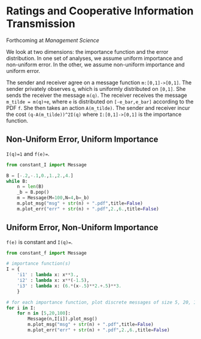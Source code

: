 # Ratings and Cooperative Information Transmission

Forthcoming at *Management Science*

We look at two dimensions: the importance function and the error distribution. In one set of analyses, we assume uniform importance and non-uniform error. In the other, we assume non-uniform importance and uniform error.

The sender and receiver agree on a message function `m:[0,1]->[0,1]`. The sender privately observes `q`, which is uniformly distributed on `[0,1]`. She sends the receiver the message `m(q)`. The receiver receives the message `m_tilde = m(q)+e`, where `e` is distributed on `[-e_bar,e_bar]` according to the PDF `f`. She then takes an action `A(m_tilde)`. The sender and receiver incur the cost `(q-A(m_tilde))^2I(q)` where `I:[0,1]->[0,1]` is the importance function. 

## Non-Uniform Error, Uniform Importance

`I(q)=1` and `f(e)=`.


```python
from constant_I import Message

B = [-.2,-.1,0.,1.,2.,4.]
while B:
    n = len(B)
    _b = B.pop()
    m = Message(M=100,N=4,b=_b)
    m.plot_msg("msg" + str(n) + ".pdf",title=False)
    m.plot_err("err" + str(n) + ".pdf",2.,6.,title=False)
```

## Uniform Error, Non-Uniform Importance

`f(e)` is constant and `I(q)=`.

```python
from constant_f import Message

# importance function(s)
I = {
    'i1' : lambda x: x**3., 
    'i2' : lambda x: x**(-1.5),
    'i3' : lambda x: (6.*(x-.5)**2.+.5)**3.
    }

# for each importance function, plot discrete messages of size 5, 20, 100 
for i in I:
    for n in [5,20,100]:
		Message(n,I[i]).plot_msg()
		m.plot_msg("msg" + str(n) + ".pdf",title=False)
		m.plot_err("err" + str(n) + ".pdf",2.,6.,title=False)
```
